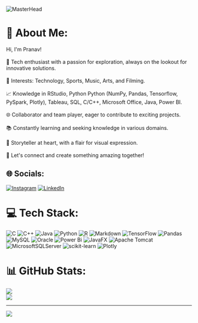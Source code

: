 ![MasterHead](https://frogdesign.nyc3.cdn.digitaloceanspaces.com/wp-content/uploads/2020/08/04192430/AI_designing-with-data.gif)
# 💫 About Me:
Hi, I'm Pranav! <br><br>🤖 Tech enthusiast with a passion for exploration, always on the lookout for innovative solutions.<br><br>🎯 Interests: Technology, Sports, Music, Arts, and Filming.<br><br>📈 Knowledge in RStudio, Python Python (NumPy, Pandas, Tensorflow, PySpark, Plotly), Tableau, SQL, C/C++, Microsoft Office, Java, Power BI.<br><br>🌐 Collaborator and team player, eager to contribute to exciting projects.<br><br>📚 Constantly learning and seeking knowledge in various domains.<br><br>🎥 Storyteller at heart, with a flair for visual expression.<br><br>👥 Let's connect and create something amazing together!


## 🌐 Socials:
[![Instagram](https://img.shields.io/badge/Instagram-%23E4405F.svg?logo=Instagram&logoColor=white)](https://instagram.com/themysticwing_01) [![LinkedIn](https://img.shields.io/badge/LinkedIn-%230077B5.svg?logo=linkedin&logoColor=white)](https://www.linkedin.com/in/pranav-bp/) 

# 💻 Tech Stack:
![C](https://img.shields.io/badge/c-%2300599C.svg?style=for-the-badge&logo=c&logoColor=white) ![C++](https://img.shields.io/badge/c++-%2300599C.svg?style=for-the-badge&logo=c%2B%2B&logoColor=white) ![Java](https://img.shields.io/badge/java-%23ED8B00.svg?style=for-the-badge&logo=openjdk&logoColor=white) ![Python](https://img.shields.io/badge/python-3670A0?style=for-the-badge&logo=python&logoColor=ffdd54) ![R](https://img.shields.io/badge/r-%23276DC3.svg?style=for-the-badge&logo=r&logoColor=white) ![Markdown](https://img.shields.io/badge/markdown-%23000000.svg?style=for-the-badge&logo=markdown&logoColor=white) ![TensorFlow](https://img.shields.io/badge/TensorFlow-%23FF6F00.svg?style=for-the-badge&logo=TensorFlow&logoColor=white) ![Pandas](https://img.shields.io/badge/pandas-%23150458.svg?style=for-the-badge&logo=pandas&logoColor=white) ![MySQL](https://img.shields.io/badge/mysql-4479A1.svg?style=for-the-badge&logo=mysql&logoColor=white) ![Oracle](https://img.shields.io/badge/Oracle-F80000?style=for-the-badge&logo=oracle&logoColor=white) ![Power Bi](https://img.shields.io/badge/power_bi-F2C811?style=for-the-badge&logo=powerbi&logoColor=black) ![JavaFX](https://img.shields.io/badge/javafx-%23FF0000.svg?style=for-the-badge&logo=javafx&logoColor=white) ![Apache Tomcat](https://img.shields.io/badge/apache%20tomcat-%23F8DC75.svg?style=for-the-badge&logo=apache-tomcat&logoColor=black) ![MicrosoftSQLServer](https://img.shields.io/badge/Microsoft%20SQL%20Server-CC2927?style=for-the-badge&logo=microsoft%20sql%20server&logoColor=white) ![scikit-learn](https://img.shields.io/badge/scikit--learn-%23F7931E.svg?style=for-the-badge&logo=scikit-learn&logoColor=white) ![Plotly](https://img.shields.io/badge/Plotly-%233F4F75.svg?style=for-the-badge&logo=plotly&logoColor=white)
# 📊 GitHub Stats:
![](https://github-readme-stats.vercel.app/api?username=PranavBarathwaj&theme=dark&hide_border=false&include_all_commits=false&count_private=false)<br/>
![](https://github-readme-streak-stats.herokuapp.com/?user=PranavBarathwaj&theme=dark&hide_border=false)<br/>


---
[![](https://visitcount.itsvg.in/api?id=PranavBarathwaj&icon=0&color=0)](https://visitcount.itsvg.in)

<!-- Proudly created with GPRM ( https://gprm.itsvg.in ) -->
